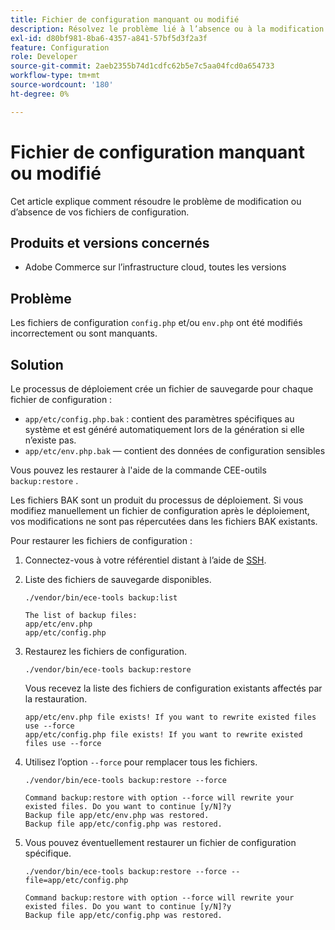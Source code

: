 ```yaml
---
title: Fichier de configuration manquant ou modifié
description: Résolvez le problème lié à l’absence ou à la modification du fichier de configuration pour Adobe Commerce.
exl-id: d80bf981-8ba6-4357-a841-57bf5d3f2a3f
feature: Configuration
role: Developer
source-git-commit: 2aeb2355b74d1cdfc62b5e7c5aa04fcd0a654733
workflow-type: tm+mt
source-wordcount: '180'
ht-degree: 0%

---
```


# Fichier de configuration manquant ou modifié

Cet article explique comment résoudre le problème de modification ou d’absence de vos fichiers de configuration.

## Produits et versions concernés

* Adobe Commerce sur l’infrastructure cloud, toutes les versions

## Problème

Les fichiers de configuration `config.php` et/ou `env.php` ont été modifiés incorrectement ou sont manquants.

## Solution

Le processus de déploiement crée un fichier de sauvegarde pour chaque fichier de configuration :

* `app/etc/config.php.bak` : contient des paramètres spécifiques au système et est généré automatiquement lors de la génération si elle n’existe pas.
* `app/etc/env.php.bak` — contient des données de configuration sensibles

Vous pouvez les restaurer à l&#39;aide de la commande CEE-outils `backup:restore` .

Les fichiers BAK sont un produit du processus de déploiement. Si vous modifiez manuellement un fichier de configuration après le déploiement, vos modifications ne sont pas répercutées dans les fichiers BAK existants.

Pour restaurer les fichiers de configuration :

1. Connectez-vous à votre référentiel distant à l’aide de [SSH](https://experienceleague.adobe.com/en/docs/commerce-cloud-service/user-guide/develop/secure-connections#ssh).
1. Liste des fichiers de sauvegarde disponibles.

   ```
   ./vendor/bin/ece-tools backup:list
   ```

   ```
   The list of backup files:
   app/etc/env.php
   app/etc/config.php
   ```

1. Restaurez les fichiers de configuration.

   ```
   ./vendor/bin/ece-tools backup:restore
   ```

   Vous recevez la liste des fichiers de configuration existants affectés par la restauration.

   ```
   app/etc/env.php file exists! If you want to rewrite existed files use --force
   app/etc/config.php file exists! If you want to rewrite existed files use --force
   ```

1. Utilisez l’option `--force` pour remplacer tous les fichiers.

   ```
   ./vendor/bin/ece-tools backup:restore --force
   ```

   ```
   Command backup:restore with option --force will rewrite your existed files. Do you want to continue [y/N]?y
   Backup file app/etc/env.php was restored.
   Backup file app/etc/config.php was restored.
   ```

1. Vous pouvez éventuellement restaurer un fichier de configuration spécifique.

   ```
   ./vendor/bin/ece-tools backup:restore --force --file=app/etc/config.php
   ```

   ```
   Command backup:restore with option --force will rewrite your existed files. Do you want to continue [y/N]?y
   Backup file app/etc/config.php was restored.
   ```
